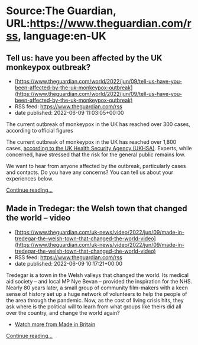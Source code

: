 # Source:The Guardian, URL:https://www.theguardian.com/rss, language:en-UK

## Tell us: have you been affected by the UK monkeypox outbreak?
 - [https://www.theguardian.com/world/2022/jun/09/tell-us-have-you-been-affected-by-the-uk-monkeypox-outbreak](https://www.theguardian.com/world/2022/jun/09/tell-us-have-you-been-affected-by-the-uk-monkeypox-outbreak)
 - RSS feed: https://www.theguardian.com/rss
 - date published: 2022-06-09 11:03:05+00:00

<p>The current outbreak of monkeypox in the UK has reached over 300 cases, according to official figures</p><p>The current outbreak of monkeypox in the UK has reached over 1,800 cases, <a href="https://www.gov.uk/government/news/monkeypox-cases-confirmed-in-england-latest-updates">according to the UK Health Security Agency (UKHSA)</a>. Experts, while concerned, have stressed that the risk for the general public remains low.</p><p>We want to hear from anyone affected by the outbreak, particularly cases and contacts. Do you have any concerns? You can tell us about your experiences below.</p> <a href="https://www.theguardian.com/world/2022/jun/09/tell-us-have-you-been-affected-by-the-uk-monkeypox-outbreak">Continue reading...</a>

## Made in Tredegar: the Welsh town that changed the world – video
 - [https://www.theguardian.com/uk-news/video/2022/jun/09/made-in-tredegar-the-welsh-town-that-changed-the-world-video](https://www.theguardian.com/uk-news/video/2022/jun/09/made-in-tredegar-the-welsh-town-that-changed-the-world-video)
 - RSS feed: https://www.theguardian.com/rss
 - date published: 2022-06-09 10:17:21+00:00

<p>Tredegar is a town in the Welsh valleys that changed the world. Its medical aid society – and local MP Nye Bevan – provided the inspiration for the NHS. Nearly 80 years later, a small group of community film-makers with a keen sense of history set up a huge network of volunteers to help the people of the area through the pandemic. Now, as the cost of living crisis hits, they ask where is the political will to learn from what groups like theirs did all over the country, and change the world again?</p><ul><li><a href="https://www.theguardian.com/uk-news/series/made-in-britain">Watch more from Made in Britain</a></li></ul> <a href="https://www.theguardian.com/uk-news/video/2022/jun/09/made-in-tredegar-the-welsh-town-that-changed-the-world-video">Continue reading...</a>

